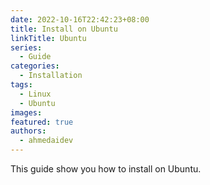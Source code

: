 ```yaml
---
date: 2022-10-16T22:42:23+08:00
title: Install on Ubuntu
linkTitle: Ubuntu
series:
  - Guide
categories:
  - Installation
tags:
  - Linux
  - Ubuntu
images:
featured: true
authors:
  - ahmedaidev
---
```


This guide show you how to install on Ubuntu.
